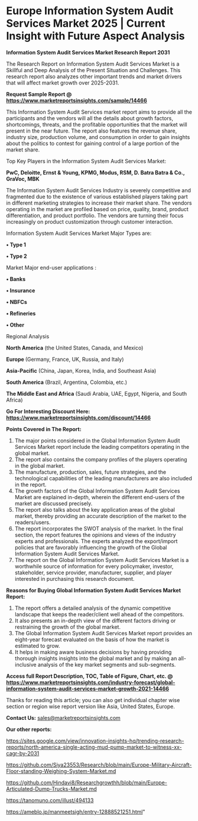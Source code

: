 # Europe Information System Audit Services Market 2025 | Current Insight with Future Aspect Analysis

<strong>Information System Audit Services Market Research Report 2031</strong>

The Research Report on Information System Audit Services Market is a Skillful and Deep Analysis of the Present Situation and Challenges. This research report also analyzes other important trends and market drivers that will affect market growth over 2025-2031.

<strong>Request Sample Report @ <a href=https://www.marketreportsinsights.com/sample/14466>https://www.marketreportsinsights.com/sample/14466</a></strong>

This Information System Audit Services market report aims to provide all the participants and the vendors will all the details about growth factors, shortcomings, threats, and the profitable opportunities that the market will present in the near future. The report also features the revenue share, industry size, production volume, and consumption in order to gain insights about the politics to contest for gaining control of a large portion of the market share.

Top Key Players in the Information System Audit Services Market:

<strong>PwC, Deloitte, Ernst & Young, KPMG, Modus, RSM, D. Batra Batra & Co., GraVoc, MBK</strong>

The Information System Audit Services Industry is severely competitive and fragmented due to the existence of various established players taking part in different marketing strategies to increase their market share. The vendors operating in the market are profiled based on price, quality, brand, product differentiation, and product portfolio. The vendors are turning their focus increasingly on product customization through customer interaction.

Information System Audit Services Market Major Types are:

<strong>• Type 1

• Type 2</strong>

Market Major end-user applications :

<strong>• Banks

• Insurance

• NBFCs

• Refineries

• Other</strong>

Regional Analysis

</u><strong><b>North America</b></strong> (the United States, Canada, and Mexico)

<strong><b>Europe </b></strong>(Germany, France, UK, Russia, and Italy)

<strong><b>Asia-Pacific</b></strong> (China, Japan, Korea, India, and Southeast Asia)

<strong><b>South America</b></strong> (Brazil, Argentina, Colombia, etc.)

<strong><b>The Middle East and Africa</b></strong> (Saudi Arabia, UAE, Egypt, Nigeria, and South Africa)

<strong>Go For Interesting Discount Here: <a href=https://www.marketreportsinsights.com/discount/14466>https://www.marketreportsinsights.com/discount/14466</a></strong>

<strong>Points Covered in The Report:</strong>
<ol>
  <li>The major points considered in the Global Information System Audit Services Market report include the leading competitors operating in the global market.</li>
  <li>The report also contains the company profiles of the players operating in the global market.</li>
  <li>The manufacture, production, sales, future strategies, and the technological capabilities of the leading manufacturers are also included in the report.</li>
  <li>The growth factors of the Global Information System Audit Services Market are explained in-depth, wherein the different end-users of the market are discussed precisely.</li>
  <li>The report also talks about the key application areas of the global market, thereby providing an accurate description of the market to the readers/users.</li>
  <li>The report incorporates the SWOT analysis of the market. In the final section, the report features the opinions and views of the industry experts and professionals. The experts analyzed the export/import policies that are favorably influencing the growth of the Global Information System Audit Services Market.</li>
  <li>The report on the Global Information System Audit Services Market is a worthwhile source of information for every policymaker, investor, stakeholder, service provider, manufacturer, supplier, and player interested in purchasing this research document.</li>
</ol>
<strong>Reasons for Buying Global Information System Audit Services Market Report:</strong>

<ol>
  <li>The report offers a detailed analysis of the dynamic competitive landscape that keeps the reader/client well ahead of the competitors.</li>
  <li>It also presents an in-depth view of the different factors driving or restraining the growth of the global market.</li>
  <li>The Global Information System Audit Services Market report provides an eight-year forecast evaluated on the basis of how the market is estimated to grow.</li>
  <li>It helps in making aware business decisions by having providing thorough insights insights into the global market and by making an all-inclusive analysis of the key market segments and sub-segments.</li>
</ol>
<strong>Access full Report Description, TOC, Table of Figure, Chart, etc. @ <a href=https://www.marketreportsinsights.com/industry-forecast/global-information-system-audit-services-market-growth-2021-14466>https://www.marketreportsinsights.com/industry-forecast/global-information-system-audit-services-market-growth-2021-14466</a></strong>


Thanks for reading this article; you can also get individual chapter wise section or region wise report version like Asia, United States, Europe.

<strong>Contact Us:</strong>
sales@marketreportsinsights.com

<strong>Our other reports:</strong>

<a href=https://sites.google.com/view/innovation-insights-hq/trending-research-reports/north-america-single-acting-mud-pump-market-to-witness-xx-cagr-by-2031>https://sites.google.com/view/innovation-insights-hq/trending-research-reports/north-america-single-acting-mud-pump-market-to-witness-xx-cagr-by-2031</a>

<a href=https://github.com/Siya23553/Research/blob/main/Europe-Military-Aircraft-Floor-standing-Weighing-System-Market.md>https://github.com/Siya23553/Research/blob/main/Europe-Military-Aircraft-Floor-standing-Weighing-System-Market.md</a>

<a href=https://github.com/Hindavi8/Researchgrowthh/blob/main/Europe-Articulated-Dump-Trucks-Market.md>https://github.com/Hindavi8/Researchgrowthh/blob/main/Europe-Articulated-Dump-Trucks-Market.md</a>

<a href=https://tanomuno.com/illust/494133>https://tanomuno.com/illust/494133</a>

<a href=https://ameblo.jp/manmeetsigh/entry-12888521251.html>https://ameblo.jp/manmeetsigh/entry-12888521251.html</a>"
